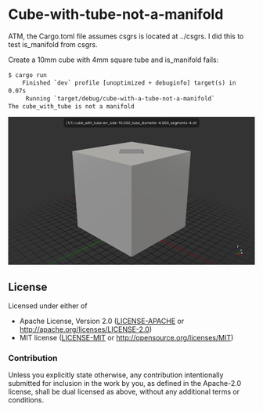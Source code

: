 # Cube-with-tube-not-a-manifold

ATM, the Cargo.toml file assumes csgrs is located at ../csgrs.
I did this to test is_manifold from csgrs.

Create a 10mm cube with 4mm square tube and is_manifold fails:
```
$ cargo run
    Finished `dev` profile [unoptimized + debuginfo] target(s) in 0.07s
     Running `target/debug/cube-with-a-tube-not-a-manifold`
The cube_with_tube is not a manifold
```

![cube-with-tube-not-a-manifold](./cube_with_tube.len_side-10.000_tube_diameter-4.000_segments-4.stl.png)
## License

Licensed under either of

- Apache License, Version 2.0 ([LICENSE-APACHE](LICENSE-APACHE) or http://apache.org/licenses/LICENSE-2.0)
- MIT license ([LICENSE-MIT](LICENSE-MIT) or http://opensource.org/licenses/MIT)

### Contribution

Unless you explicitly state otherwise, any contribution intentionally submitted
for inclusion in the work by you, as defined in the Apache-2.0 license, shall
be dual licensed as above, without any additional terms or conditions.
